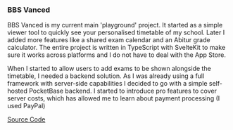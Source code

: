 ### BBS Vanced
BBS Vanced is my current main 'playground' project. It started as a simple viewer tool to quickly see your personalised timetable of my school.
Later I added more features like a shared exam calendar and an Abitur grade calculator. The entire project is written in TypeScript with SvelteKit
to make sure it works across platforms and I do not have to deal with the App Store.

When I started to allow users to add exams to be shown alongside the timetable, I needed a backend solution. As I was already using a full
framework with server-side capabilities I decided to go with a simple self-hosted PocketBase backend. I started to introduce pro features to cover
server costs, which has allowed me to learn about payment processing (I used PayPal)

[Source Code](https://github.com/niwla23/bbs-vanced)
